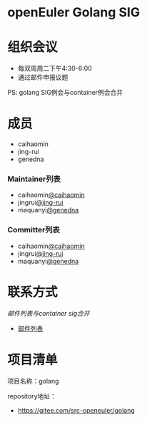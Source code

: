 # openEuler Golang SIG

# 组织会议

- 每双周周二下午4:30-6:00
- 通过邮件申报议题

PS: golang SIG例会与container例会合并


# 成员

- caihaomin
- jing-rui
- genedna

### Maintainer列表

- caihaomin[@caihaomin](https://gitee.com/caihaomin)
- jingrui[@jing-rui](https://gitee.com/jing-rui)
- maquanyi[@genedna](https://gitee.com/genedna)

### Committer列表

- caihaomin[@caihaomin](https://gitee.com/caihaomin)
- jingrui[@jing-rui](https://gitee.com/jing-rui)
- maquanyi[@genedna](https://gitee.com/genedna)


# 联系方式

*邮件列表与container sig合并*

- [邮件列表](isulad@openeuler.org)

# 项目清单

项目名称：golang

repository地址：
  - https://gitee.com/src-openeuler/golang
